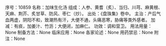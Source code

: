 序号：10859
名称：加味生化汤
组成：人参、黄耆（炙）、当归、川芎、麻黄根、天麻、荆芥、炙甘草、防风、枣仁（炒）。
出处：《盘珠集》卷中。
主治：产后气血两虚，阴阳不和，致潮热有汗，大便不通，头痛恶寒，胁痛等类外感者。
加减：有痰，加姜汁、竹沥；大便闭，加麻仁。
功效：调和营卫。
用法用量：None
制备方法：None
临床应用：None
各家论述：None
用药禁忌：None
附注：None
